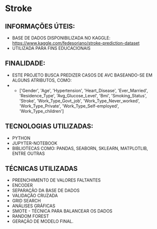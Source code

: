 # Stroke
## INFORMAÇÕES ÚTEIS:
- BASE DE DADOS DISPONIBILIZADA NO KAGGLE: https://www.kaggle.com/fedesoriano/stroke-prediction-dataset
- UTILIZADA PARA FINS EDUCACIONAIS

## FINALIDADE:
- ESTE PROJETO BUSCA PREDIZER CASOS DE AVC BASEANDO-SE EM ALGUNS ATRIBUTOS, COMO:
- - ['Gender', 'Age', 'Hypertension', 'Heart_Disease', 'Ever_Married',
       'Residence_Type', 'Avg_Glucose_Level', 'Bmi', 'Smoking_Status',
       'Stroke', 'Work_Type_Govt_job', 'Work_Type_Never_worked',
       'Work_Type_Private', 'Work_Type_Self-employed', 'Work_Type_children']
 
 ## TECNOLOGIAS UTILIZADAS:
 
 - PYTHON
 - JUPYTER-NOTEBOOK
 - BIBLIOTECAS COMO: PANDAS, SEABORN, SKLEARN, MATPLOTLIB, ENTRE OUTRAS
 
 
 ## TÉCNICAS UTILIZADAS
 
 - PREENCHIMENTO DE VALORES FALTANTES
 - ENCODER
 - SEPARAÇÃO DA BASE DE DADOS
 - VALIDAÇÃO CRUZADA
 - GRID SEARCH
 - ANÁLISES GRÁFICAS
 - SMOTE - TÉCNICA PARA BALANCEAR OS DADOS
 - RANDOM FOREST
 - GERAÇÃO DE MODELO FINAL.

